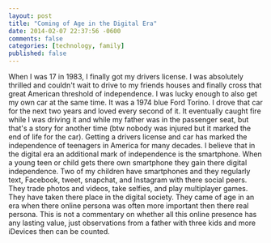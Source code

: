 ```yaml
---
layout: post
title: "Coming of Age in the Digital Era"
date: 2014-02-07 22:37:56 -0600
comments: false
categories: [technology, family]
published: false
---
```


When I was 17 in 1983, I finally got my drivers license. I was absolutely thrilled and couldn't wait to drive to my friends houses and finally cross that great American threshold of independence. I was lucky enough to also get my own car at the same time. It was a 1974 blue Ford Torino. I drove that car for the next two years and loved every second of it. It eventually caught fire while I was driving it and while my father was in the passenger seat, but that's a story for another time (btw nobody was injured but it marked the end of life for the car). Getting a drivers license and car has marked the independence of teenagers in America for many decades. I believe that in the digital era an additional mark of independence is the smartphone. When a young teen or child gets there own smartphone they gain there digital independence. Two of my children have smartphones and they regularly text, Facebook, tweet, snapchat, and Instagram with there social peers. They trade photos and videos, take selfies, and play multiplayer games. They have taken there place in the digital society. They came of age in an era when there online persona was often more important then there real persona. This is not a commentary on whether all this online presence has any lasting value, just observations from a father with three kids and more iDevices then can be counted.
